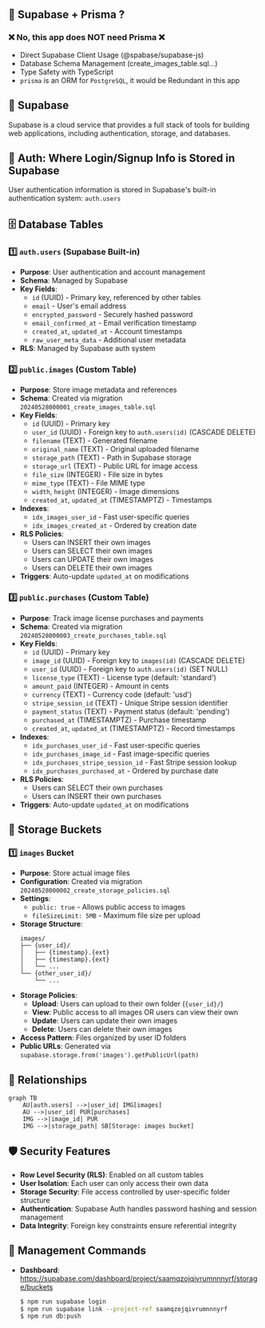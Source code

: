 ## 🔧 Supabase + Prisma ?

### ❌ No, this app does NOT need Prisma ❌

- Direct Supabase Client Usage (@spabase/supabase-js)
- Database Schema Management (create_images_table.sql...)
- Type Safety with TypeScript
- `prisma` is an ORM for `PostgreSQL`, it would be Redundant in this app

## 🚀 Supabase

Supabase is a cloud service that provides a full stack of tools for building web applications, including authentication, storage, and databases.

## 🔐 Auth: Where Login/Signup Info is Stored in Supabase

User authentication information is stored in Supabase's built-in authentication system: `auth.users`

## 🗄️ Database Tables

### 1️⃣ **`auth.users`** (Supabase Built-in)

- **Purpose**: User authentication and account management
- **Schema**: Managed by Supabase
- **Key Fields**:
  - `id` (UUID) - Primary key, referenced by other tables
  - `email` - User's email address
  - `encrypted_password` - Securely hashed password
  - `email_confirmed_at` - Email verification timestamp
  - `created_at`, `updated_at` - Account timestamps
  - `raw_user_meta_data` - Additional user metadata
- **RLS**: Managed by Supabase auth system

### 2️⃣ **`public.images`** (Custom Table)

- **Purpose**: Store image metadata and references
- **Schema**: Created via migration `20240528000001_create_images_table.sql`
- **Key Fields**:
  - `id` (UUID) - Primary key
  - `user_id` (UUID) - Foreign key to `auth.users(id)` (CASCADE DELETE)
  - `filename` (TEXT) - Generated filename
  - `original_name` (TEXT) - Original uploaded filename
  - `storage_path` (TEXT) - Path in Supabase storage
  - `storage_url` (TEXT) - Public URL for image access
  - `file_size` (INTEGER) - File size in bytes
  - `mime_type` (TEXT) - File MIME type
  - `width`, `height` (INTEGER) - Image dimensions
  - `created_at`, `updated_at` (TIMESTAMPTZ) - Timestamps
- **Indexes**:
  - `idx_images_user_id` - Fast user-specific queries
  - `idx_images_created_at` - Ordered by creation date
- **RLS Policies**:
  - Users can INSERT their own images
  - Users can SELECT their own images
  - Users can UPDATE their own images
  - Users can DELETE their own images
- **Triggers**: Auto-update `updated_at` on modifications

### 3️⃣ **`public.purchases`** (Custom Table)

- **Purpose**: Track image license purchases and payments
- **Schema**: Created via migration `20240528000003_create_purchases_table.sql`
- **Key Fields**:
  - `id` (UUID) - Primary key
  - `image_id` (UUID) - Foreign key to `images(id)` (CASCADE DELETE)
  - `user_id` (UUID) - Foreign key to `auth.users(id)` (SET NULL)
  - `license_type` (TEXT) - License type (default: 'standard')
  - `amount_paid` (INTEGER) - Amount in cents
  - `currency` (TEXT) - Currency code (default: 'usd')
  - `stripe_session_id` (TEXT) - Unique Stripe session identifier
  - `payment_status` (TEXT) - Payment status (default: 'pending')
  - `purchased_at` (TIMESTAMPTZ) - Purchase timestamp
  - `created_at`, `updated_at` (TIMESTAMPTZ) - Record timestamps
- **Indexes**:
  - `idx_purchases_user_id` - Fast user-specific queries
  - `idx_purchases_image_id` - Fast image-specific queries
  - `idx_purchases_stripe_session_id` - Fast Stripe session lookup
  - `idx_purchases_purchased_at` - Ordered by purchase date
- **RLS Policies**:
  - Users can SELECT their own purchases
  - Users can INSERT their own purchases
- **Triggers**: Auto-update `updated_at` on modifications

## 📁 Storage Buckets

### 1️⃣ **`images`** Bucket

- **Purpose**: Store actual image files
- **Configuration**: Created via migration `20240528000002_create_storage_policies.sql`
- **Settings**:
  - `public: true` - Allows public access to images
  - `fileSizeLimit: 5MB` - Maximum file size per upload
- **Storage Structure**:
  ```
  images/
  ├── {user_id}/
  │   ├── {timestamp}.{ext}
  │   ├── {timestamp}.{ext}
  │   └── ...
  └── {other_user_id}/
      └── ...
  ```
- **Storage Policies**:
  - **Upload**: Users can upload to their own folder (`{user_id}/`)
  - **View**: Public access to all images OR users can view their own
  - **Update**: Users can update their own images
  - **Delete**: Users can delete their own images
- **Access Pattern**: Files organized by user ID folders
- **Public URLs**: Generated via `supabase.storage.from('images').getPublicUrl(path)`

## 🔗 Relationships

```mermaid
graph TB
    AU[auth.users] -->|user_id| IMG[images]
    AU -->|user_id| PUR[purchases]
    IMG -->|image_id| PUR
    IMG -->|storage_path| SB[Storage: images bucket]
```

## 🛡️ Security Features

- **Row Level Security (RLS)**: Enabled on all custom tables
- **User Isolation**: Each user can only access their own data
- **Storage Security**: File access controlled by user-specific folder structure
- **Authentication**: Supabase Auth handles password hashing and session management
- **Data Integrity**: Foreign key constraints ensure referential integrity

## 🔧 Management Commands

- **Dashboard**: https://supabase.com/dashboard/project/saamqzojqivrumnnnyrf/storage/buckets

    ```bash
    $ npm run supabase login
    $ npm run supabase link --project-ref saamqzojqivrumnnnyrf
    $ npm run db:push
    ```
